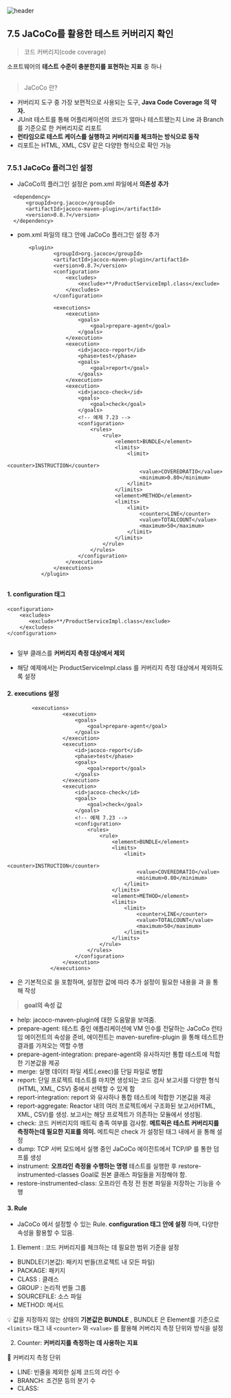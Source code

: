 ![header](https://capsule-render.vercel.app/api?type=wave&color=C3E5AE&height=200&section=header&text=Spring&nbsp;Boot&nbsp;Study&fontSize=50&fontColor=000000)

## 7.5 JaCoCo를 활용한 테스트 커버리지 확인 

> 코드 커버리지(code coverage)  

소프트웨어의 **테스트 수준이 충분한지를 표현하는 지표** 중 하나  
##
>JaCoCo 란?
* 커버리지 도구 중 가장 보편적으로 사용되는 도구, **Java Code Coverage 의 약자.**
* JUnit 테스트를 통해 어플리케이션의 코드가 얼마나 테스트됐는지 Line 과 Branch를 기준으로 한 커버리지로 리포트
* **런타임으로 테스트 케이스를 실행하고 커버리지를 체크하는 방식으로 동작**
* 리포트는 HTML, XML, CSV 같은 다양한 형식으로 확인 가능
##
### 7.5.1 JaCoCo 플러그인 설정
* JaCoCo의 플러그인 설정은 pom.xml 파일에서 **의존성 추가** 

```
  <dependency>
      <groupId>org.jacoco</groupId>
      <artifactId>jacoco-maven-plugin</artifactId>
      <version>0.8.7</version>
  </dependency>
```

* pom.xml 파일의 <build> 태그 안에 JaCoCo 플러그인 설정 추가
 ```
        <plugin>
                <groupId>org.jacoco</groupId>
                <artifactId>jacoco-maven-plugin</artifactId>
                <version>0.8.7</version>
                <configuration>
                    <excludes>
                        <exclude>**/ProductServiceImpl.class</exclude>
                    </excludes>
                </configuration>
                
                <executions>
                    <execution>
                        <goals>
                            <goal>prepare-agent</goal>
                        </goals>
                    </execution>
                    <execution>
                        <id>jacoco-report</id>
                        <phase>test</phase>
                        <goals>
                            <goal>report</goal>
                        </goals>
                    </execution>
                    <execution>
                        <id>jacoco-check</id>
                        <goals>
                            <goal>check</goal>
                        </goals>
                        <!-- 예제 7.23 -->
                        <configuration>
                            <rules>
                                <rule>
                                    <element>BUNDLE</element>
                                    <limits>
                                        <limit>
                                            <counter>INSTRUCTION</counter>
                                            <value>COVEREDRATIO</value>
                                            <minimum>0.80</minimum>
                                        </limit>
                                    </limits>
                                    <element>METHOD</element>
                                    <limits>
                                        <limit>
                                            <counter>LINE</counter>
                                            <value>TOTALCOUNT</value>
                                            <maximum>50</maximum>
                                        </limit>
                                    </limits>
                                </rule>
                            </rules>
                        </configuration>
                    </execution>
                </executions>
            </plugin>
 
 ```
 ##
 #### 1. configuration 태그
  ```
  <configuration>
      <excludes>
         <exclude>**/ProductServiceImpl.class</exclude>
      </excludes>
  </configuration>
                
  ```
  * 일부 클래스를 **커버리지 측정 대상에서 제외**
  - 해당 예제에서는 ProductServiceImpl.class 를 커버리지 측정 대상에서 제외하도록 설정   
  
  #### 2. executions 설정
  
  ```
          <executions>
                    <execution>
                        <goals>
                            <goal>prepare-agent</goal>
                        </goals>
                    </execution>
                    <execution>
                        <id>jacoco-report</id>
                        <phase>test</phase>
                        <goals>
                            <goal>report</goal>
                        </goals>
                    </execution>
                    <execution>
                        <id>jacoco-check</id>
                        <goals>
                            <goal>check</goal>
                        </goals>
                        <!-- 예제 7.23 -->
                        <configuration>
                            <rules>
                                <rule>
                                    <element>BUNDLE</element>
                                    <limits>
                                        <limit>
                                            <counter>INSTRUCTION</counter>
                                            <value>COVEREDRATIO</value>
                                            <minimum>0.80</minimum>
                                        </limit>
                                    </limits>
                                    <element>METHOD</element>
                                    <limits>
                                        <limit>
                                            <counter>LINE</counter>
                                            <value>TOTALCOUNT</value>
                                            <maximum>50</maximum>
                                        </limit>
                                    </limits>
                                </rule>
                            </rules>
                        </configuration>
                    </execution>
                </executions>
  
  ```

  * <execution> 은 기본적으로 <goal> 을 포함하며, 설정한 값에 따라 추가 설정이 필요한 내용을 <configuration> 과 <rule>을 통해 작성
  > **goal의 속성 값**
  
  * help: jacoco-maven-plugin에 대한 도움말을 보여줌.
  * prepare-agent: 테스트 중인 애플리케이션에 VM 인수를 전달하는 JaCoCo 런타임 에이전트의 속성을 준비, 에이전트는 maven-surefire-plugin 을 통해 테스트한 결과를 가져오는 역할 수행
  * prepare-agent-integration: prepare-agent와 유사하지만 통합 테스트에 적합한 기본값을 제공
  * merge: 실행 데이터 파일 세트(.exec)를 단일 파일로 병합
  * report: 단일 프로젝트 테스트를 마치면 생성되는 코드 검사 보고서를 다양한 형식(HTML, XML, CSV) 중에서 선택할 수 있게 함
  * report-integration: report 와 유사하나 통합 테스트에 적합한 기본값을 제공
  * report-aggregate: Reactor 내의 여러 프로젝트에서 구조화된 보고서(HTML, XML, CSV)를 생성. 보고서는 해당 프로젝트가 의존하는 모듈에서 생성됨.
  * check: 코드 커버리지의 매트릭 충족 여부를 검사함. **메트릭은 테스트 커버리지를 측정하는데 필요한 지표를 의미.** 메트릭은 check 가 설정된 <execution> 태그 내에서 <rule>을 통해 설정
  * dump: TCP 서버 모드에서 실행 중인 JaCoCo 에이전트에서 TCP/IP 를 통한 덤프를 생성
  * instrument: **오프라인 측정을 수행하는 명령** 테스트를 실행한 후 restore-instrumented-classes Goal로 원본 클래스 파일들을 저장해야 함.
  * restore-instrumented-class: 오프라인 측정 전 원본 파일을 저장하는 기능을 수행
  
  #### 3. Rule
  - JaCoCo 에서 설정할 수 있는 Rule. **configuration 태그 안에 설정** 하며, 다양한 속성을 활용할 수 있음.
  1. Element : 코드 커버리지를 체크하는 데 필요한 범위 기준을 설정
  * BUNDLE(기본값): 패키지 번들(프로젝트 내 모든 파일)
  * PACKAGE: 패키지
  * CLASS : 클래스
  * GROUP : 논리적 번들 그룹
  * SOURCEFILE: 소스 파일
  * METHOD: 메서드  
  
  
  :bulb: 값을 지정하지 않는 상태의 **기본값은 BUNDLE** , BUNDLE 은 Element를 기준으로 ```<limits>``` 태그 내 ```<counter>``` 와 ```<value>``` 를 활용해 커버리지 측정 단위와 방식을 설정  
  
  2. Counter: **커버리지를 측정하는 데 사용하는 지표**  
  
  :mag_right: 커버리지 측정 단위  
  * LINE: 빈줄을 제외한 실제 코드의 라인 수
  * BRANCH: 조건문 등의 분기 수
  * CLASS: 
